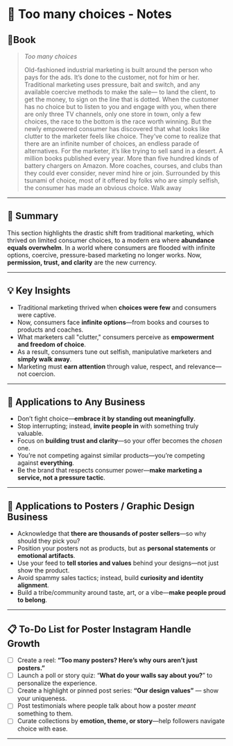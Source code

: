 # 🤯 Too many choices - Notes

## 📔Book
>_Too many choices_ 
>
>Old-fashioned industrial marketing is built around the person who pays for the ads. It’s done to the customer, not for him or her. Traditional marketing uses pressure, bait and switch, and any available coercive methods to make the sale— to land the client, to get the money, to sign on the line that is dotted. When the customer has no choice but to listen to you and engage with you, when there are only three TV channels, only one store in town, only a few choices, the race to the bottom is the race worth winning. But the newly empowered consumer has discovered that what looks like clutter to the marketer feels like choice. They’ve come to realize that there are an infinite number of choices, an endless parade of alternatives. For the marketer, it’s like trying to sell sand in a desert. A million books published every year. More than five hundred kinds of battery chargers on Amazon. More coaches, courses, and clubs than they could ever consider, never mind hire or join. Surrounded by this tsunami of choice, most of it offered by folks who are simply selfish, the consumer has made an obvious choice. Walk away

---
## 📌 Summary
This section highlights the drastic shift from traditional marketing, which thrived on limited consumer choices, to a modern era where **abundance equals overwhelm**. In a world where consumers are flooded with infinite options, coercive, pressure-based marketing no longer works. Now, **permission, trust, and clarity** are the new currency.

---
## 💡 Key Insights
- Traditional marketing thrived when **choices were few** and consumers were captive.
- Now, consumers face **infinite options**—from books and courses to products and coaches.
- What marketers call "clutter," consumers perceive as **empowerment and freedom of choice**.
- As a result, consumers tune out selfish, manipulative marketers and **simply walk away**.
- Marketing must **earn attention** through value, respect, and relevance—not coercion.
---

## 🧩 Applications to Any Business
- Don’t fight choice—**embrace it by standing out meaningfully**.
- Stop interrupting; instead, **invite people in** with something truly valuable.
- Focus on **building trust and clarity**—so your offer becomes the *chosen* one.
- You’re not competing against similar products—you’re competing against **everything**.
- Be the brand that respects consumer power—**make marketing a service, not a pressure tactic**.
---

## 🎨 Applications to Posters / Graphic Design Business
- Acknowledge that **there are thousands of poster sellers**—so why should they pick you?
- Position your posters not as products, but as **personal statements** or **emotional artifacts**.
- Use your feed to **tell stories and values** behind your designs—not just show the product.
- Avoid spammy sales tactics; instead, build **curiosity and identity alignment**.
- Build a tribe/community around taste, art, or a vibe—**make people proud to belong**.

---

## 📋 To-Do List for Poster Instagram Handle Growth
- [ ] Create a reel: **“Too many posters? Here’s why ours aren’t just posters.”**
- [ ] Launch a poll or story quiz: “**What do your walls say about you?**” to personalize the experience.
- [ ] Create a highlight or pinned post series: **“Our design values”** — show your uniqueness.
- [ ] Post testimonials where people talk about how a poster *meant* something to them.
- [ ] Curate collections by **emotion, theme, or story**—help followers navigate choice with ease.

---
